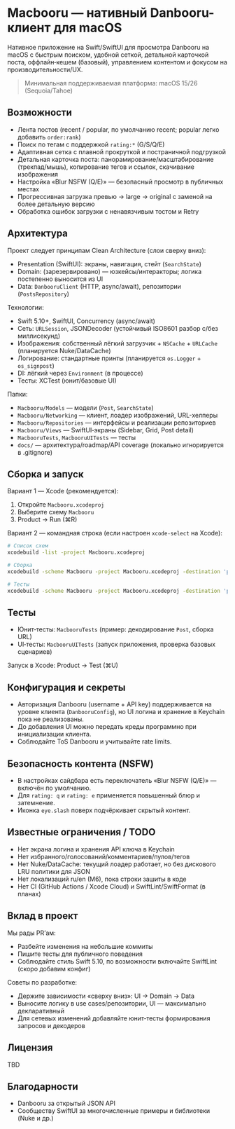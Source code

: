 # Macbooru — нативный Danbooru-клиент для macOS

Нативное приложение на Swift/SwiftUI для просмотра Danbooru на macOS с быстрым поиском, удобной сеткой, детальной карточкой поста, оффлайн‑кешем (базовый), управлением контентом и фокусом на производительности/UX.

> Минимальная поддерживаемая платформа: macOS 15/26 (Sequoia/Tahoe)

## Возможности

- Лента постов (recent / popular, по умолчанию recent; popular легко добавить `order:rank`)
- Поиск по тегам с поддержкой `rating:*` (G/S/Q/E)
- Адаптивная сетка с плавной прокруткой и постраничной подгрузкой
- Детальная карточка поста: панорамирование/масштабирование (трекпад/мышь), копирование тегов и ссылок, скачивание изображения
- Настройка «Blur NSFW (Q/E)» — безопасный просмотр в публичных местах
- Прогрессивная загрузка превью → large → original с заменой на более детальную версию
- Обработка ошибок загрузки с ненавязчивым тостом и Retry

## Архитектура

Проект следует принципам Clean Architecture (слои сверху вниз):

- Presentation (SwiftUI): экраны, навигация, стейт (`SearchState`)
- Domain: (зарезервировано) — юзкейсы/интеракторы; логика постепенно выносится из UI
- Data: `DanbooruClient` (HTTP, async/await), репозитории (`PostsRepository`)

Технологии:

- Swift 5.10+, SwiftUI, Concurrency (async/await)
- Сеть: `URLSession`, JSONDecoder (устойчивый ISO8601 разбор с/без миллисекунд)
- Изображения: собственный лёгкий загрузчик + `NSCache` + `URLCache` (планируется Nuke/DataCache)
- Логирование: стандартные принты (планируется `os.Logger` + `os_signpost`)
- DI: лёгкий через `Environment` (в процессе)
- Тесты: XCTest (юнит/базовые UI)

Папки:

- `Macbooru/Models` — модели (`Post`, `SearchState`)
- `Macbooru/Networking` — клиент, лоадер изображений, URL-хелперы
- `Macbooru/Repositories` — интерфейсы и реализации репозиториев
- `Macbooru/Views` — SwiftUI‑экраны (Sidebar, Grid, Post detail)
- `MacbooruTests`, `MacbooruUITests` — тесты
- `docs/` — архитектура/roadmap/API coverage (локально игнорируется в .gitignore)

## Сборка и запуск

Вариант 1 — Xcode (рекомендуется):

1. Откройте `Macbooru.xcodeproj`
2. Выберите схему `Macbooru`
3. Product → Run (⌘R)

Вариант 2 — командная строка (если настроен `xcode-select` на Xcode):

```bash
# Список схем
xcodebuild -list -project Macbooru.xcodeproj

# Сборка
xcodebuild -scheme Macbooru -project Macbooru.xcodeproj -destination 'platform=macOS' build

# Тесты
xcodebuild -scheme Macbooru -project Macbooru.xcodeproj -destination 'platform=macOS' test
```

## Тесты

- Юнит‑тесты: `MacbooruTests` (пример: декодирование `Post`, сборка URL)
- UI‑тесты: `MacbooruUITests` (запуск приложения, проверка базовых сценариев)

Запуск в Xcode: Product → Test (⌘U)

## Конфигурация и секреты

- Авторизация Danbooru (username + API key) поддерживается на уровне клиента (`DanbooruConfig`),
  но UI логина и хранение в Keychain пока не реализованы.
- До добавления UI можно передать креды программно при инициализации клиента.
- Соблюдайте ToS Danbooru и учитывайте rate limits.

## Безопасность контента (NSFW)

- В настройках сайдбара есть переключатель «Blur NSFW (Q/E)» — включён по умолчанию.
- Для `rating: q` и `rating: e` применяется повышенный блюр и затемнение.
- Иконка `eye.slash` поверх подчёркивает скрытый контент.

## Известные ограничения / TODO

- Нет экрана логина и хранения API ключа в Keychain
- Нет избранного/голосований/комментариев/пулов/тегов
- Нет Nuke/DataCache: текущий лоадер работает, но без дискового LRU политики для JSON
- Нет локализаций ru/en (M6), пока строки зашиты в коде
- Нет CI (GitHub Actions / Xcode Cloud) и SwiftLint/SwiftFormat (в планах)

## Вклад в проект

Мы рады PR’ам:

- Разбейте изменения на небольшие коммиты
- Пишите тесты для публичного поведения
- Соблюдайте стиль Swift 5.10, по возможности включайте SwiftLint (скоро добавим конфиг)

Советы по разработке:

- Держите зависимости «сверху вниз»: UI → Domain → Data
- Выносите логику в use cases/репозитории, UI — максимально декларативный
- Для сетевых изменений добавляйте юнит‑тесты формирования запросов и декодеров

## Лицензия

TBD

## Благодарности

- Danbooru за открытый JSON API
- Сообществу SwiftUI за многочисленные примеры и библиотеки (Nuke и др.)
